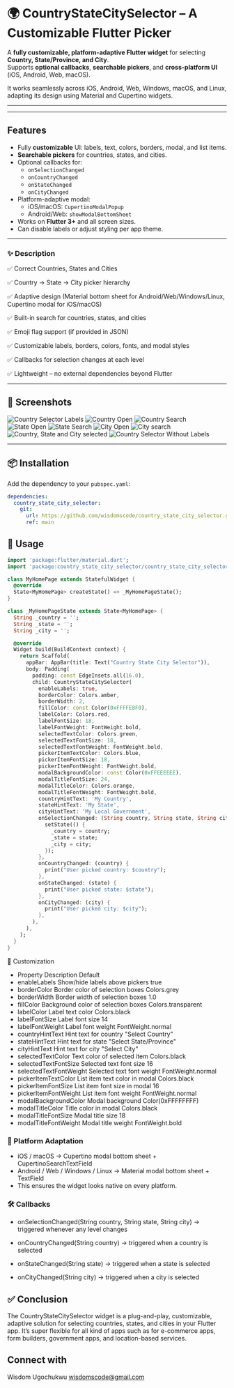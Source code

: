 # 🌍 CountryStateCitySelector – A Customizable Flutter Picker


A **fully customizable, platform-adaptive Flutter widget** for selecting **Country, State/Province, and City**.  
Supports **optional callbacks**, **searchable pickers**, and **cross-platform UI** (iOS, Android, Web, macOS).

It works seamlessly across iOS, Android, Web, Windows, macOS, and Linux, adapting its design using Material and Cupertino widgets.

---

---

## Features

- Fully **customizable** UI: labels, text, colors, borders, modal, and list items.
- **Searchable pickers** for countries, states, and cities.
- Optional callbacks for:
  - `onSelectionChanged`
  - `onCountryChanged`
  - `onStateChanged`
  - `onCityChanged`
- Platform-adaptive modal:
  - iOS/macOS: `CupertinoModalPopup`
  - Android/Web: `showModalBottomSheet`
- Works on **Flutter 3+** and all screen sizes.
- Can disable labels or adjust styling per app theme.

---

### ✨ Description

✅ Correct Countries, States and Cities

✅ Country → State → City picker hierarchy

✅ Adaptive design (Material bottom sheet for Android/Web/Windows/Linux, Cupertino modal for iOS/macOS)

✅ Built-in search for countries, states, and cities

✅ Emoji flag support (if provided in JSON)

✅ Customizable labels, borders, colors, fonts, and modal styles

✅ Callbacks for selection changes at each level

✅ Lightweight – no external dependencies beyond Flutter

---

## 📸 Screenshots
![Country Selector Labels](Screenshot1.jpg) 
![Country Open](Screenshot2.jpg) 
![Country Search ](Screenshot3.jpg) 
![State Open](Screenshot4.jpg) 
![State Search](Screenshot5.jpg) 
![City Open](Screenshot6.jpg)
![City search](Screenshot7.jpg) 
![Country, State and City selected](Screenshot8.jpg) 
![Country Selector Without Labels](Screenshot9.jpg)

---

## 📦 Installation

Add the dependency to your `pubspec.yaml`:

```yaml
dependencies:
  country_state_city_selector:
    git:
      url: https://github.com/wisdomscode/country_state_city_selector.git
      ref: main
```

## 🚀 Usage

```dart
import 'package:flutter/material.dart';
import 'package:country_state_city_selector/country_state_city_selector.dart';

class MyHomePage extends StatefulWidget {
  @override
  State<MyHomePage> createState() => _MyHomePageState();
}

class _MyHomePageState extends State<MyHomePage> {
  String _country = '';
  String _state = '';
  String _city = '';

  @override
  Widget build(BuildContext context) {
    return Scaffold(
      appBar: AppBar(title: Text("Country State City Selector")),
      body: Padding(
        padding: const EdgeInsets.all(16.0),
        child: CountryStateCitySelector(
          enableLabels: true,
          borderColor: Colors.amber,
          borderWidth: 2,
          fillColor: const Color(0xFFFFE8F0),
          labelColor: Colors.red,
          labelFontSize: 18,
          labelFontWeight: FontWeight.bold,
          selectedTextColor: Colors.green,
          selectedTextFontSize: 18,
          selectedTextFontWeight: FontWeight.bold,
          pickerItemTextColor: Colors.blue,
          pickerItemFontSize: 18,
          pickerItemFontWeight: FontWeight.bold,
          modalBackgroundColor: const Color(0xFFEEEEEE),
          modalTitleFontSize: 24,
          modalTitleColor: Colors.orange,
          modalTitleFontWeight: FontWeight.bold,
          countryHintText: 'My Country',
          stateHintText: 'My State',
          cityHintText: 'My Local Government',
          onSelectionChanged: (String country, String state, String city) {
            setState(() {
              _country = country;
              _state = state;
              _city = city;
            });
          },
          onCountryChanged: (country) {
            print("User picked country: $country");
          },
          onStateChanged: (state) {
            print("User picked state: $state");
          },
          onCityChanged: (city) {
            print("User picked city: $city");
          },
        ),
      ),
    );
  }
}

```

🎨 Customization
- Property	Description	Default
- enableLabels	Show/hide labels above pickers	true
- borderColor	Border color of selection boxes	Colors.grey
- borderWidth	Border width of selection boxes	1.0
- fillColor	Background color of selection boxes	Colors.transparent
- labelColor	Label text color	Colors.black
- labelFontSize	Label font size	14
- labelFontWeight	Label font weight	FontWeight.normal
- countryHintText	Hint text for country	"Select Country"
- stateHintText	Hint text for state	"Select State/Province"
- cityHintText	Hint text for city	"Select City"
- selectedTextColor	Text color of selected item	Colors.black
- selectedTextFontSize	Selected text font size	16
- selectedTextFontWeight	Selected text font weight	FontWeight.normal
- pickerItemTextColor	List item text color in modal	Colors.black
- pickerItemFontSize	List item font size in modal	16
- pickerItemFontWeight	List item font weight	FontWeight.normal
- modalBackgroundColor	Modal background	Color(0xFFFFFFFF)
- modalTitleColor	Title color in modal	Colors.black
- modalTitleFontSize	Modal title size	18
- modalTitleFontWeight	Modal title weight	FontWeight.bold

### 📱 Platform Adaptation

- iOS / macOS → Cupertino modal bottom sheet + CupertinoSearchTextField
- Android / Web / Windows / Linux → Material modal bottom sheet + TextField
- This ensures the widget looks native on every platform.

### 🛠 Callbacks

- onSelectionChanged(String country, String state, String city) → triggered whenever any level changes
- onCountryChanged(String country) → triggered when a country is selected
- onStateChanged(String state) → triggered when a state is selected

- onCityChanged(String city) → triggered when a city is selected




## ✅ Conclusion

The CountryStateCitySelector widget is a plug-and-play, customizable, adaptive solution for selecting countries, states, and cities in your Flutter app.
It’s super flexible for all kind of apps such as for e-commerce apps, form builders, government apps, and location-based services.

## Connect with
Wisdom Ugochukwu
wisdomscode@gmail.com